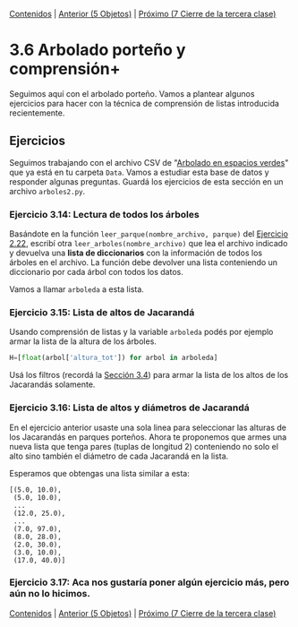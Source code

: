 [Contenidos](../Contenidos.md) \| [Anterior (5 Objetos)](05_Objetos.md) \| [Próximo (7 Cierre de la tercera clase)](07_Cierre.md)

# 3.6 Arbolado porteño y comprensión+

Seguimos aquí con el arbolado porteño. Vamos a plantear algunos ejercicios para hacer con la técnica de comprensión de listas introducida recientemente.


## Ejercicios

Seguimos trabajando con el archivo CSV de "[Arbolado en espacios verdes](https://data.buenosaires.gob.ar/dataset/arbolado-espacios-verdes)" que ya está en tu carpeta `Data`. Vamos a estudiar esta base de datos y responder algunas preguntas. Guardá los ejercicios de esta sección en un archivo `arboles2.py`.


### Ejercicio 3.14: Lectura de todos los árboles
Basándote en la función `leer_parque(nombre_archivo, parque)` del [Ejercicio 2.22](../02_Datos/07_Arboles1.md#ejercicio-222-lectura-de-los-árboles-de-un-parque), escribí otra `leer_arboles(nombre_archivo)` que lea el archivo indicado y devuelva una **lista de diccionarios** con la información de todos los árboles en el archivo. La función debe devolver una lista conteniendo un diccionario por cada árbol con todos los datos.

Vamos a llamar `arboleda` a esta lista.

### Ejercicio 3.15: Lista de altos de Jacarandá
Usando comprensión de listas y la variable `arboleda` podés por ejemplo armar la lista de la altura de los árboles.

```python
H=[float(arbol['altura_tot']) for arbol in arboleda]
```

Usá los filtros (recordá la [Sección 3.4](../03_Listas_y_Listas/04_Comprension_Listas.md#filtros)) para armar la lista de los altos de los Jacarandás solamente.

### Ejercicio 3.16: Lista de altos y diámetros de Jacarandá
En el ejercicio anterior usaste una sola linea para seleccionar las alturas de los Jacarandás en parques porteños. Ahora te proponemos que armes una nueva lista que tenga pares (tuplas de longitud 2) conteniendo no solo el alto sino también el diámetro de cada Jacarandá en la lista.

Esperamos que obtengas una lista similar a esta:
```
[(5.0, 10.0),
 (5.0, 10.0),
 ...
 (12.0, 25.0),
 ...
 (7.0, 97.0), 
 (8.0, 28.0), 
 (2.0, 30.0), 
 (3.0, 10.0), 
 (17.0, 40.0)]
```

### Ejercicio 3.17: Aca nos gustaría poner algún ejercicio más, pero aún no lo hicimos.

[Contenidos](../Contenidos.md) \| [Anterior (5 Objetos)](05_Objetos.md) \| [Próximo (7 Cierre de la tercera clase)](07_Cierre.md)

